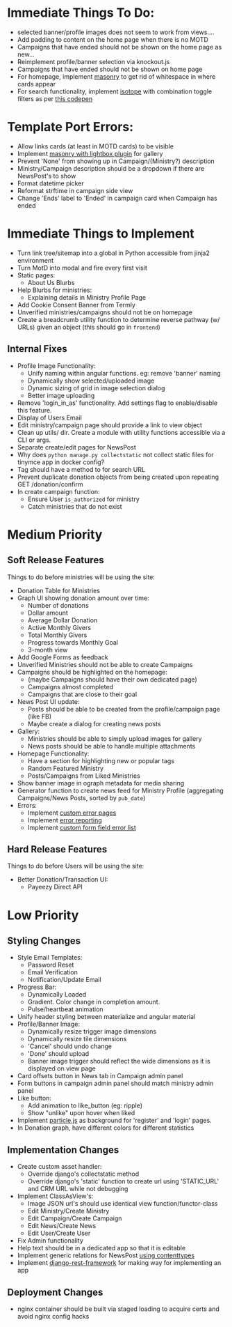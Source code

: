 # Immediate Things To Do:
* selected banner/profile images does not seem to work from views....
* Add padding to content on the home page when there is no MOTD
* Campaigns that have ended should not be shown on the home page as new...
* Reimplement profile/banner selection via knockout.js
* Campaigns that have ended should not be shown on home page
* For homepage, implement [masonry](https://masonry.desandro.com/) to get rid of whitespace in where cards appear
* For search functionality, implement [isotope](https://isotope.metafizzy.co/) with combination toggle filters as per [this codepen](https://codepen.io/desandro/pen/zrMXQv)


# Template Port Errors:
- Allow links cards (at least in MOTD cards) to be visible
- Implement [masonry with lightbox plugin](https://dimsemenov.com/plugins/magnific-popup/) for gallery
- Prevent 'None' from showing up in Campaign/(Ministry?) description
- Ministry/Campaign description should be a dropdown if there are NewsPost's to show
- Format datetime picker
- Reformat strftime in campaign side view
- Change 'Ends' label to 'Ended' in campaign card when Campaign has ended


# Immediate Things to Implement
- Turn link tree/sitemap into a global in Python accessible from jinja2 environment
- Turn MotD into modal and fire every first visit
- Static pages:
    * About Us Blurbs
- Help Blurbs for ministries:
    * Explaining details in Ministry Profile Page
- Add Cookie Consent Banner from Termly
- Unverified ministries/campaigns should not be on homepage
- Create a breadcrumb utility function to determine reverse pathway (w/ URLs) given an object (this should go in `frontend`)


## Internal Fixes
- Profile Image Functionality:
    * Unify naming within angular functions. eg: remove 'banner' naming
    * Dynamically show selected/uploaded image
    * Dynamic sizing of grid in image selection dialog
    * Better image uploading
- Remove 'login_in_as' functionality. Add settings flag to enable/disable this feature.
- Display of Users Email
- Edit ministry/campaign page should provide a link to view object
- Clean up utils/ dir. Create a module with utility functions accessible via a CLI or args.
- Separate create/edit pages for NewsPost
- Why does `python manage.py collectstatic` not collect static files for tinymce app in docker config?
- Tag should have a method to for search URL
- Prevent duplicate donation objects from being created upon repeating GET /donation/confirm
- In create campaign function:
    * Ensure User `is_authorized` for ministry
    * Catch ministries that do not exist


# Medium Priority 
## Soft Release Features
Things to do before ministries will be using the site:
- Donation Table for Ministries
- Graph UI showing donation amount over time:
    * Number of donations
    * Dollar amount
    * Average Dollar Donation
    * Active Monthly Givers
    * Total Monthly Givers
    * Progress towards Monthly Goal
    * 3-month view
- Add Google Forms as feedback
- Unverified Ministries should not be able to create Campaigns
- Campaigns should be highlighted on the homepage:
    - (maybe Campaigns should have their own dedicated page)
    * Campaigns almost completed
    * Campaigns that are close to their goal
- News Post UI update:
    * Posts should be able to be created from the profile/campaign page (like FB)
    * Maybe create a dialog for creating news posts
- Gallery:
    * Ministries should be able to simply upload images for gallery
    * News posts should be able to handle multiple attachments
- Homepage Functionality:
    * Have a section for highlighting new or popular tags
    * Random Featured Ministry
    * Posts/Campaigns from Liked Ministries
- Show banner image in ograph metadata for media sharing
- Generator function to create news feed for Ministry Profile (aggregating Campaigns/News Posts, sorted by `pub_date`)
- Errors:
    * Implement [custom error pages](https://docs.djangoproject.com/en/3.0/topics/http/views/)
    * Implement [error reporting](https://docs.djangoproject.com/en/3.0/howto/error-reporting/)
    * Implement [custom form field error list](https://docs.djangoproject.com/en/3.0/ref/forms/api/#customizing-the-error-list-format)

## Hard Release Features
Things to do before Users will be using the site:
- Better Donation/Transaction UI:
    * Payeezy Direct API
    
# Low Priority
## Styling Changes
- Style Email Templates:
    * Password Reset
    * Email Verification
    * Notification/Update Email
- Progress Bar:
    * Dynamically Loaded
    * Gradient. Color change in completion amount.
    * Pulse/heartbeat animation
- Unify header styling between materialize and angular material
- Profile/Banner Image:
    * Dynamically resize trigger image dimensions
    * Dynamically resize tile dimensions
    * 'Cancel' should undo change
    * 'Done' should upload
    * Banner image trigger should reflect the wide dimensions as it is displayed on view page
- Card offsets button in News tab in Campaign admin panel
- Form buttons in campaign admin panel should match ministry admin panel
- Like button:
    * Add animation to like_button (eg: ripple)
    * Show "unlike" upon hover when liked
- Implement [particle.js](https://github.com/VincentGarreau/particles.js/) as background for 'register' and 'login' pages.    
- In Donation graph, have different colors for different statistics

## Implementation Changes
- Create custom asset handler:
    * Override django's collectstatic method
    * Override django's 'static' function to create url using 'STATIC_URL' and CRM URL while not debugging
- Implement ClassAsView's:
    * Image JSON url's should use identical view function/functor-class
    * Edit Ministry/Create Ministry
    * Edit Campaign/Create Campaign
    * Edit News/Create News
    * Edit User/Create User
- Fix Admin functionality
- Help text should be in a dedicated app so that it is editable
- Implement generic relations for NewsPost [using contenttypes](https://docs.djangoproject.com/en/3.0/ref/contrib/contenttypes/)
- Implement [django-rest-framework](https://www.django-rest-framework.org/) for making way for implementing an app

## Deployment Changes
- nginx container should be built via staged loading to acquire certs and avoid nginx config hacks
